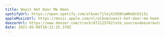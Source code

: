 ```yaml
---
title: Waait Het Door Me Heen
spotifyUrl: https://open.spotify.com/album/7jlojXi9SNlwWKmQnSXj5z
appleMusicUrl: https://music.apple.com/nl/album/waait-het-door-me-heen-single/1498454202
deezerUrl: https://www.deezer.com/track/872125762?utm_source=deezer&utm_content=track-872125762&utm_term=3462696364_1581667008&utm_medium=web
date: 2021-05-06T16:21:15.378Z
---
```

